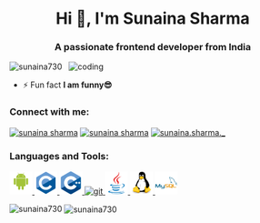 <h1 align="center">Hi 👋, I'm Sunaina Sharma</h1>
<h3 align="center">A passionate frontend developer from India</h3>
<img align="right" alt="coding"width="400" src="https://ardas-it.com/uploads/images/blogs/giph.gif"

<p align="left"> <img src="https://komarev.com/ghpvc/?username=sunaina730&label=Profile%20views&color=0e75b6&style=flat" alt="sunaina730" /> </p>

- ⚡ Fun fact **I am funny😎**

<h3 align="left">Connect with me:</h3>
<p align="left">
<a href="https://linkedin.com/in/sunaina sharma" target="blank"><img align="center" src="https://raw.githubusercontent.com/rahuldkjain/github-profile-readme-generator/master/src/images/icons/Social/linked-in-alt.svg" alt="sunaina sharma" height="30" width="40" /></a>
<a href="https://fb.com/sunaina sharma" target="blank"><img align="center" src="https://raw.githubusercontent.com/rahuldkjain/github-profile-readme-generator/master/src/images/icons/Social/facebook.svg" alt="sunaina sharma" height="30" width="40" /></a>
<a href="https://instagram.com/sunaina.sharma._" target="blank"><img align="center" src="https://raw.githubusercontent.com/rahuldkjain/github-profile-readme-generator/master/src/images/icons/Social/instagram.svg" alt="sunaina.sharma._" height="30" width="40" /></a>
</p>

<h3 align="left">Languages and Tools:</h3>
<p align="left"> <a href="https://developer.android.com" target="_blank" rel="noreferrer"> <img src="https://raw.githubusercontent.com/devicons/devicon/master/icons/android/android-original-wordmark.svg" alt="android" width="40" height="40"/> </a> <a href="https://www.cprogramming.com/" target="_blank" rel="noreferrer"> <img src="https://raw.githubusercontent.com/devicons/devicon/master/icons/c/c-original.svg" alt="c" width="40" height="40"/> </a> <a href="https://www.w3schools.com/cpp/" target="_blank" rel="noreferrer"> <img src="https://raw.githubusercontent.com/devicons/devicon/master/icons/cplusplus/cplusplus-original.svg" alt="cplusplus" width="40" height="40"/> </a> <a href="https://git-scm.com/" target="_blank" rel="noreferrer"> <img src="https://www.vectorlogo.zone/logos/git-scm/git-scm-icon.svg" alt="git" width="40" height="40"/> </a> <a href="https://www.java.com" target="_blank" rel="noreferrer"> <img src="https://raw.githubusercontent.com/devicons/devicon/master/icons/java/java-original.svg" alt="java" width="40" height="40"/> </a> <a href="https://www.linux.org/" target="_blank" rel="noreferrer"> <img src="https://raw.githubusercontent.com/devicons/devicon/master/icons/linux/linux-original.svg" alt="linux" width="40" height="40"/> </a> <a href="https://www.mysql.com/" target="_blank" rel="noreferrer"> <img src="https://raw.githubusercontent.com/devicons/devicon/master/icons/mysql/mysql-original-wordmark.svg" alt="mysql" width="40" height="40"/> </a> </p>

<p><img align="left" src="https://github-readme-stats.vercel.app/api/top-langs?username=sunaina730&show_icons=true&locale=en&layout=compact" alt="sunaina730" /></p>

<p>&nbsp;<img align="center" src="https://github-readme-stats.vercel.app/api?username=sunaina730&show_icons=true&locale=en" alt="sunaina730" /></p>
